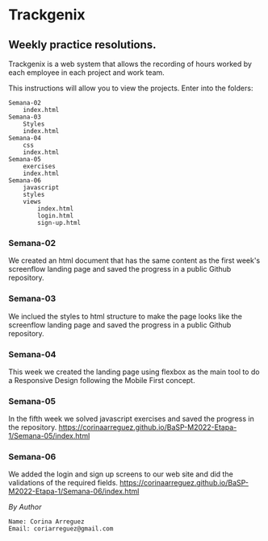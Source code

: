 # Trackgenix
## Weekly practice resolutions.

Trackgenix is a web system that allows the recording of hours worked by each employee in each project and work team.

This instructions will allow you to view the projects.
Enter into the folders:
```
Semana-02
    index.html
Semana-03
    Styles
    index.html
Semana-04
    css
    index.html
Semana-05
    exercises
    index.html
Semana-06
    javascript
    styles
    views
        index.html
        login.html
        sign-up.html
```
### Semana-02
We created an html document that has the same content as the first week's screenflow landing page and saved the progress in a public Github repository.

### Semana-03
We inclued the styles to html structure to make the page looks like the screenflow landing page and saved the progress in a public Github repository.

### Semana-04
This week we created the landing page using flexbox as the main tool to do a Responsive Design following the Mobile First concept.

### Semana-05
In the fifth week we solved javascript exercises and saved the progress in the repository.
https://corinaarreguez.github.io/BaSP-M2022-Etapa-1/Semana-05/index.html

### Semana-06
We added the login and sign up screens to our web site and did the validations of the required fields.
https://corinaarreguez.github.io/BaSP-M2022-Etapa-1/Semana-06/index.html

_By Author_
```
Name: Corina Arreguez
Email: coriarreguez@gmail.com
```
